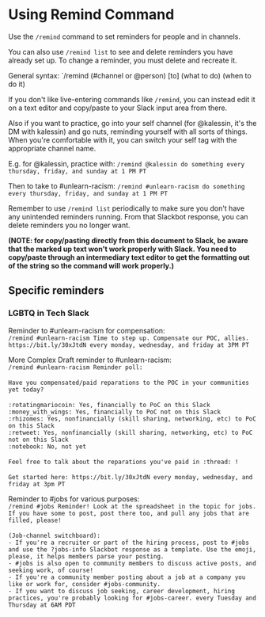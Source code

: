 # Using Remind Command
Use the `/remind` command to set reminders for people and in channels. 

You can also use `/remind list` to see and delete reminders you have already set up. To change a reminder, you must delete and recreate it.

General syntax:
`/remind (#channel or @person) [to] (what to do) (when to do it)

If you don't like live-entering commands like `/remind`, you can instead edit it on a text editor and copy/paste to your Slack input area from there.

Also if you want to practice, go into your self channel (for @kalessin, it's the DM with kalessin) and go nuts, reminding yourself with all sorts of things. When you're comfortable with it, you can switch your self tag with the appropriate channel name.

E.g. for @kalessin, practice with:
`/remind @kalessin do something every thursday, friday, and sunday at 1 PM PT`

Then to take to #unlearn-racism:
`/remind #unlearn-racism do something every thursday, friday, and sunday at 1 PM PT`

Remember to use `/remind list` periodically to make sure you don't have any unintended reminders running. From that Slackbot response, you can delete reminders you no longer want.

**(NOTE: for copy/pasting directly from this document to Slack, be aware that the marked up text won't work properly with Slack. You need to copy/paste through an intermediary text editor to get the formatting out of the string so the command will work properly.)**

## Specific reminders
### LGBTQ in Tech Slack
Reminder to #unlearn-racism for compensation:<br />
`/remind #unlearn-racism Time to step up. Compensate our POC, allies. https://bit.ly/30xJtdN every monday, wednesday, and friday at 3PM PT`

More Complex Draft reminder to #unlearn-racism:<br />
`/remind #unlearn-racism Reminder poll:`<br />
<br />
`Have you compensated/paid reparations to the POC in your communities yet today?`<br />
<br />
`:rotatingmariocoin: Yes, financially to PoC on this Slack`<br />
`:money_with_wings: Yes, financially to PoC not on this Slack`<br />
`:rhizomes: Yes, nonfinancially (skill sharing, networking, etc) to PoC on this Slack`<br />
`:retweet: Yes, nonfinancially (skill sharing, networking, etc) to PoC not on this Slack`<br />
`:notebook: No, not yet`<br />
<br />
`Feel free to talk about the reparations you've paid in :thread: !`<br />
<br />
`Get started here: https://bit.ly/30xJtdN every monday, wednesday, and friday at 3pm PT`<br />

Reminder to #jobs for various purposes:<br />
`/remind #jobs Reminder! Look at the spreadsheet in the topic for jobs. If you have some to post, post there too, and pull any jobs that are filled, please!`<br />
<br />
`(Job-channel switchboard):`<br />
`- If you're a recruiter or part of the hiring process, post to #jobs and use the ?jobs-info Slackbot response as a template. Use the emoji, please, it helps members parse your posting.`<br />
`- #jobs is also open to community members to discuss active posts, and seeking work, of course!`<br />
`- If you're a community member posting about a job at a company you like or work for, consider #jobs-community.`<br />
`- If you want to discuss job seeking, career development, hiring practices, you're probably looking for #jobs-career. every Tuesday and Thursday at 6AM PDT`<br />
